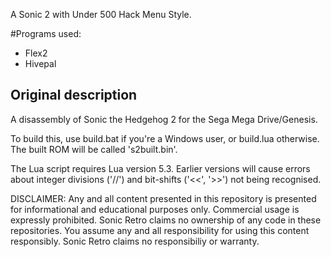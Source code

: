 A Sonic 2 with Under 500 Hack Menu Style.

#Programs used:
* Flex2
* Hivepal

## Original description
A disassembly of Sonic the Hedgehog 2 for the Sega Mega Drive/Genesis.

To build this, use build.bat if you're a Windows user, or build.lua otherwise. The built ROM will be called 's2built.bin'.

The Lua script requires Lua version 5.3. Earlier versions will cause errors about integer divisions ('//') and bit-shifts ('<<', '>>') not being recognised.

DISCLAIMER:
Any and all content presented in this repository is presented for informational and educational purposes only.
Commercial usage is expressly prohibited. Sonic Retro claims no ownership of any code in these repositories.
You assume any and all responsibility for using this content responsibly. Sonic Retro claims no responsibiliy or warranty.
